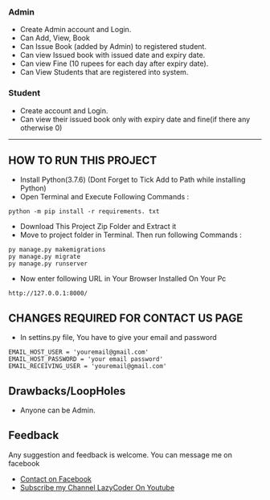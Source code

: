 
### Admin
- Create Admin account and Login.
- Can Add, View, Book
- Can Issue Book (added by Admin) to registered student.
- Can view Issued book with issued date and expiry date.
- Can view Fine (10 rupees for each day after expiry date).
- Can View Students that are registered into system.

### Student
- Create account and Login.
- Can view their issued book only with expiry date and fine(if there any otherwise 0)
---

## HOW TO RUN THIS PROJECT
- Install Python(3.7.6) (Dont Forget to Tick Add to Path while installing Python)
- Open Terminal and Execute Following Commands :
```
python -m pip install -r requirements. txt
```
- Download This Project Zip Folder and Extract it
- Move to project folder in Terminal. Then run following Commands :
```
py manage.py makemigrations
py manage.py migrate
py manage.py runserver
```
- Now enter following URL in Your Browser Installed On Your Pc
```
http://127.0.0.1:8000/
```

## CHANGES REQUIRED FOR CONTACT US PAGE
- In settins.py file, You have to give your email and password
```
EMAIL_HOST_USER = 'youremail@gmail.com'
EMAIL_HOST_PASSWORD = 'your email password'
EMAIL_RECEIVING_USER = 'youremail@gmail.com'
```

## Drawbacks/LoopHoles
- Anyone can be Admin.

## Feedback
Any suggestion and feedback is welcome. You can message me on facebook
- [Contact on Facebook](https://fb.com/sumit.luv)
- [Subscribe my Channel LazyCoder On Youtube](https://youtube.com/lazycoders)
